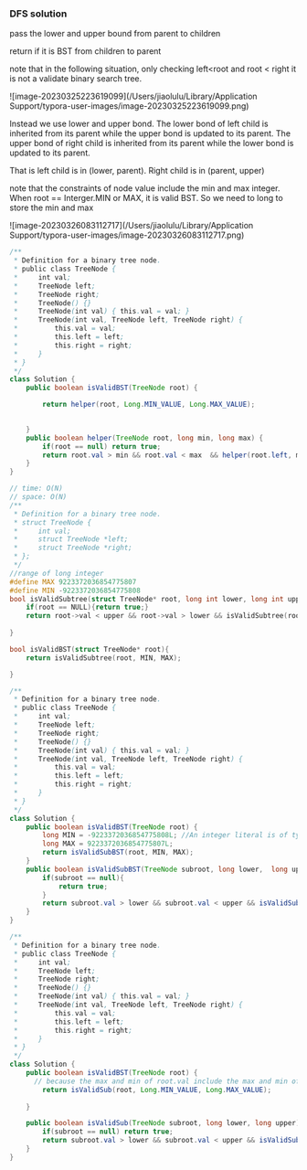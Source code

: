 ### DFS solution

pass the lower and upper bound from parent to children

return if it is BST from children to parent

note that in the following situation, only checking left<root and root < right it is not a validate binary search tree.

![image-20230325223619099](/Users/jiaolulu/Library/Application Support/typora-user-images/image-20230325223619099.png)

Instead we use lower and upper bond. The lower bond of left child is inherited from its parent while the upper bond is updated to its parent. The upper bond of right child is inherited from its parent while the lower bond is updated to its parent. 

That is left child is in (lower, parent). Right child is in (parent, upper)

note that the constraints of node value include the min and max integer. When root == Interger.MIN or MAX, it is valid BST. So we need to long to store the min and max

![image-20230326083112717](/Users/jiaolulu/Library/Application Support/typora-user-images/image-20230326083112717.png)

```java
/**
 * Definition for a binary tree node.
 * public class TreeNode {
 *     int val;
 *     TreeNode left;
 *     TreeNode right;
 *     TreeNode() {}
 *     TreeNode(int val) { this.val = val; }
 *     TreeNode(int val, TreeNode left, TreeNode right) {
 *         this.val = val;
 *         this.left = left;
 *         this.right = right;
 *     }
 * }
 */
class Solution {
    public boolean isValidBST(TreeNode root) {

        return helper(root, Long.MIN_VALUE, Long.MAX_VALUE);

    
    }
    public boolean helper(TreeNode root, long min, long max) {
        if(root == null) return true;
        return root.val > min && root.val < max  && helper(root.left, min, root.val) && helper(root.right, root.val, max);
    }
}
```



```c
// time: O(N)
// space: O(N)
/**
 * Definition for a binary tree node.
 * struct TreeNode {
 *     int val;
 *     struct TreeNode *left;
 *     struct TreeNode *right;
 * };
 */
//range of long integer
#define MAX 9223372036854775807
#define MIN -9223372036854775808
bool isValidSubtree(struct TreeNode* root, long int lower, long int upper){
    if(root == NULL){return true;}
    return root->val < upper && root->val > lower && isValidSubtree(root->left, lower, root->val) && isValidSubtree(root->right, root->val, upper);
   
}

bool isValidBST(struct TreeNode* root){
    return isValidSubtree(root, MIN, MAX);

}
```

```java
/**
 * Definition for a binary tree node.
 * public class TreeNode {
 *     int val;
 *     TreeNode left;
 *     TreeNode right;
 *     TreeNode() {}
 *     TreeNode(int val) { this.val = val; }
 *     TreeNode(int val, TreeNode left, TreeNode right) {
 *         this.val = val;
 *         this.left = left;
 *         this.right = right;
 *     }
 * }
 */
class Solution {
    public boolean isValidBST(TreeNode root) {
        long MIN = -9223372036854775808L; //An integer literal is of type long if it is suffixed with an ASCII letter L or l (ell); otherwise it is of type int
        long MAX = 9223372036854775807L;
        return isValidSubBST(root, MIN, MAX);
    }
    public boolean isValidSubBST(TreeNode subroot, long lower,  long upper){
        if(subroot == null){
            return true;
        }
        return subroot.val > lower && subroot.val < upper && isValidSubBST(subroot.left, lower, subroot.val) && isValidSubBST(subroot.right, subroot.val, upper);
    }
}
```

```java
/**
 * Definition for a binary tree node.
 * public class TreeNode {
 *     int val;
 *     TreeNode left;
 *     TreeNode right;
 *     TreeNode() {}
 *     TreeNode(int val) { this.val = val; }
 *     TreeNode(int val, TreeNode left, TreeNode right) {
 *         this.val = val;
 *         this.left = left;
 *         this.right = right;
 *     }
 * }
 */
class Solution {
    public boolean isValidBST(TreeNode root) {
      // because the max and min of root.val include the max and min of integer, so we need to use long. eg. Tree = {Integer.MIN_VALUE} is a valid BST
        return isValidSub(root, Long.MIN_VALUE, Long.MAX_VALUE);
        
    }

    public boolean isValidSub(TreeNode subroot, long lower, long upper) {
        if(subroot == null) return true;
        return subroot.val > lower && subroot.val < upper && isValidSub(subroot.left, lower, subroot.val) && isValidSub(subroot.right, subroot.val, upper);
    }
}
```

```java

```

